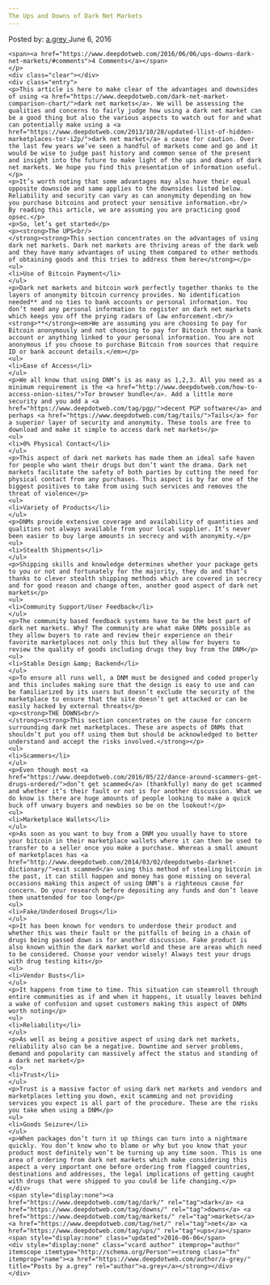 ```yaml
---
The Ups and Downs of Dark Net Markets
---
```

<article class="post-listing post-14340 post type-post status-publish format-standard has-post-thumbnail hentry  tag-dark tag-downs tag-net tag-ups">
    <div class="post-inner">
        <span>Posted by: <a href="https://www.deepdotweb.com/author/a-grey/" title="">a.grey </a></span>
    <span>June 6, 2016</span>
    
    <span><a href="https://www.deepdotweb.com/2016/06/06/ups-downs-dark-net-markets/#comments">4 Comments</a></span>
    </p>
    <div class="clear"></div>
    <div class="entry">
    <p>This article is here to make clear of the advantages and downsides of using <a href="https://www.deepdotweb.com/dark-net-market-comparison-chart/">dark net markets</a>. We will be assessing the qualities and concerns to fairly judge how using a dark net market can be a good thing but also the various aspects to watch out for ­and what can potentially make using a <a href="https://www.deepdotweb.com/2013/10/28/updated-llist-of-hidden-marketplaces-tor-i2p/">dark net market</a> a cause for caution. Over the last few years we’ve seen a handful of markets come and go and it would be wise to judge past history and common sense of the present and insight into the future to make light of the ups and downs of dark net markets. We hope you find this presentation of information useful.</p>
    <p>It’s worth noting that some advantages may also have their equal opposite downside and same applies to the downsides listed below. Reliability and security can vary as can anonymity depending on how you purchase bitcoins and protect your sensitive information.<br/>
    By reading this article, we are assuming you are practicing good opsec.</p>
    <p>So, let’s get started</p>
    <p><strong>The UPS<br/>
    </strong><strong>This section concentrates on the advantages of using dark net markets. Dark net markets are thriving areas of the dark web and they have many advantages of using them compared to other methods of obtaining goods and this tries to address them here</strong></p>
    <ul>
    <li>Use of Bitcoin Payment</li>
    </ul>
    <p>Dark net markets and bitcoin work perfectly together thanks to the layers of anonymity bitcoin currency provides. No identification needed** and no ties to bank accounts or personal information. You don’t need any personal information to register on dark net markets which keeps you off the prying radars of law enforcement.<br/>
    <strong>**</strong><em>We are assuming you are choosing to pay for Bitcoin anonymously and not choosing to pay for Bitcoin through a bank account or anything linked to your personal information. You are not anonymous if you choose to purchase Bitcoin from sources that require ID or bank account details.</em></p>
    <ul>
    <li>Ease of Access</li>
    </ul>
    <p>We all know that using DNM’s is as easy as 1,2,3. All you need as a minimum requirement is the <a href="http://www.deepdotweb.com/how-to-access-onion-sites/">Tor browser bundle</a>. Add a little more security and you add a <a href="https://www.deepdotweb.com/tag/pgp/">decent PGP software</a> and perhaps <a href="https://www.deepdotweb.com/tag/tails/">Tails</a> for a superior layer of security and anonymity. These tools are free to download and make it simple to access dark net markets</p>
    <ul>
    <li>0% Physical Contact</li>
    </ul>
    <p>This aspect of dark net markets has made them an ideal safe haven for people who want their drugs but don’t want the drama. Dark net markets facilitate the safety of both parties by cutting the need for physical contact from any purchases. This aspect is by far one of the biggest positives to take from using such services and removes the threat of violence</p>
    <ul>
    <li>Variety of Products</li>
    </ul>
    <p>DNMs provide extensive coverage and availability of quantities and qualities not always available from your local supplier. It’s never been easier to buy large amounts in secrecy and with anonymity.</p>
    <ul>
    <li>Stealth Shipments</li>
    </ul>
    <p>Shipping skills and knowledge determines whether your package gets to you or not and fortunately for the majority, they do and that’s thanks to clever stealth shipping methods which are covered in secrecy and for good reason and change often, another good aspect of dark net markets</p>
    <ul>
    <li>Community Support/User Feedback</li>
    </ul>
    <p>The community based feedback systems have to be the best part of dark net markets. Why? The community are what make DNMs possible as they allow buyers to rate and review their experience on their favorite marketplaces not only this but they allow for buyers to review the quality of goods including drugs they buy from the DNM</p>
    <ul>
    <li>Stable Design &amp; Backend</li>
    </ul>
    <p>To ensure all runs well, a DNM must be designed and coded properly and this includes making sure that the design is easy to use and can be familiarized by its users but doesn’t exclude the security of the marketplace to ensure that the site doesn’t get attacked or can be easily hacked by external threats</p>
    <p><strong>THE DOWNS<br/>
    </strong><strong>This section concentrates on the cause for concern surrounding dark net marketplaces. These are aspects of DNMs that shouldn’t put you off using them but should be acknowledged to better understand and accept the risks involved.</strong></p>
    <ul>
    <li>Scammers</li>
    </ul>
    <p>Even though most <a href="https://www.deepdotweb.com/2016/05/22/dance-around-scammers-get-drugs-ordered/">don’t get scammed</a> (thankfully) many do get scammed and whether it’s their fault or not is for another discussion. What we do know is there are huge amounts of people looking to make a quick buck off unwary buyers and newbies so be on the lookout!</p>
    <ul>
    <li>Marketplace Wallets</li>
    </ul>
    <p>As soon as you want to buy from a DNM you usually have to store your bitcoin in their marketplace wallets where it can then be used to transfer to a seller once you make a purchase. Whereas a small amount of marketplaces has <a href="http://www.deepdotweb.com/2014/03/02/deepdotwebs-darknet-dictionary/">exit scammed</a> using this method of stealing bitcoin in the past, it can still happen and money has gone missing on several occasions making this aspect of using DNM’s a righteous cause for concern. Do your research before depositing any funds and don’t leave them unattended for too long</p>
    <ul>
    <li>Fake/Underdosed Drugs</li>
    </ul>
    <p>It has been known for vendors to underdose their product and whether this was their fault or the pitfalls of being in a chain of drugs being passed down is for another discussion. Fake product is also known within the dark market world and these are areas which need to be considered. Choose your vendor wisely! Always test your drugs with drug testing kits</p>
    <ul>
    <li>Vendor Busts</li>
    </ul>
    <p>It happens from time to time. This situation can steamroll through entire communities as if and when it happens, it usually leaves behind a wake of confusion and upset customers making this aspect of DNMs worth noting</p>
    <ul>
    <li>Reliability</li>
    </ul>
    <p>As well as being a positive aspect of using dark net markets, reliability also can be a negative. Downtime and server problems, demand and popularity can massively affect the status and standing of a dark net market</p>
    <ul>
    <li>Trust</li>
    </ul>
    <p>Trust is a massive factor of using dark net markets and vendors and marketplaces letting you down, exit scamming and not providing services you expect is all part of the procedure. These are the risks you take when using a DNM</p>
    <ul>
    <li>Goods Seizure</li>
    </ul>
    <p>When packages don’t turn it up things can turn into a nightmare quickly. You don’t know who to blame or why but you know that your product most definitely won’t be turning up any time soon. This is one area of ordering from dark net markets which make considering this aspect a very important one before ordering from flagged countries, destinations and addresses, the legal implications of getting caught with drugs that were shipped to you could be life changing.</p>
    </div>
    <span style="display:none"><a href="https://www.deepdotweb.com/tag/dark/" rel="tag">dark</a> <a href="https://www.deepdotweb.com/tag/downs/" rel="tag">downs</a> <a href="https://www.deepdotweb.com/tag/markets/" rel="tag">markets</a> <a href="https://www.deepdotweb.com/tag/net/" rel="tag">net</a> <a href="https://www.deepdotweb.com/tag/ups/" rel="tag">ups</a></span> <span style="display:none" class="updated">2016-06-06</span>
    <div style="display:none" class="vcard author" itemprop="author" itemscope itemtype="http://schema.org/Person"><strong class="fn" itemprop="name"><a href="https://www.deepdotweb.com/author/a-grey/" title="Posts by a.grey" rel="author">a.grey</a></strong></div>
    </div>
</article>

